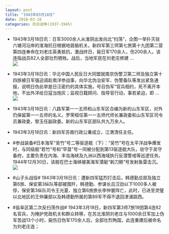 ```yaml
---
layout: post
title: "1943年03月18日"
date: 2018-03-18
categories: 抗日战争(1937-1945)
---
```


<meta name="referrer" content="no-referrer" />

- 1943年3月18日讯：日军3000余人从淮阴出发向北“扫荡”，企图一举扑灭驻六塘河沿岸的淮海抗日根据地首脑机关。新四军第三师第七旅第十九团第二营第四连奉命在刘老庄英勇抵抗，激战终日，毙日军170余人，伤200余人。该连指战员82人全部壮烈牺牲。战后，当地军民在刘老庄修建 ... <br/><img src="https://wx2.sinaimg.cn/large/aca367d8ly1fph9qwuu39j20c809zmx8.jpg" />

- 1943年3月18日讯：华北中国人民反日大同盟就南京伪警卫第二师及独立第十四旅被日军强迫调赴南洋参战事，向华北伪治安军、伪警备队等发出紧急通报，说明日伪此举是日汪密约的具体实施，号召伪军“官兵相约，死不离开本地，不出外洋给日寇当炮灰；监视日籍顾问、指导官行动，事若紧迫，即 ... <br/><img src="https://wx3.sinaimg.cn/large/aca367d8ly1fph7ztuo43j20c809zt8r.jpg" />

- 1943年3月18日讯：八路军第一一五师和山东军区合编为新的山东军区，对外仍保留第一一五师的名义。罗荣桓任第一一五师代师长兼政委和山东军区司令员兼政委，黎玉任副政委。新的山东军区部队共九万余人。 

- 1943年3月18日讯：新四军苏南行政公署成立，江渭清任主任。 

- #参战装备#日本海军“吴竹”号二等驱逐舰（下）：“吴竹”号在太平洋战争爆发时，与同级舰“若竹”号和“早苗”号一同被分配到第13驱逐舰大队，驻守于吴守备府，主要负责在内海、丰岛海峡及九洲以西海域执行反潜警戒等巡逻任务。1944年12月30日，该舰在巴士海峡被美海军潜艇“剃刀鲸”号发射鱼雷击沉。 <br/><img src="https://wx4.sinaimg.cn/large/aca367d8ly1fpgqo3guajj20k30c4t9b.jpg" />

- #山子头战役# 1943年3月18日讯：遭新四军猛烈打击后，韩德勤总部及独立第6旅、保安第3纵队等部被围歼，韩德勤、参谋长吕汉劲以下1000多人被俘，保安第3纵队司令王光夏、独立第6旅旅长李仲寰阵亡，此时，已进至灵璧以北地区的王仲廉部以及韩德勤所属的第89军不得不退回津浦路西。 

- #盐阜区第二次反扫荡作战# 1943年3月18日，新四军第3师7旅19团第4连82名官兵，为掩护党政机关和群众转移，在苏北淮阴刘老庄与1000余日军加上伪军苦战13个小时，毙伤日伪军170余人后，全部壮烈殉国，此连重建后被命名为刘老庄连； 

